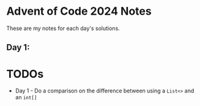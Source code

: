 # Advent of Code 2024 Notes

These are my notes for each day's solutions.

## Day 1:


# TODOs
* Day 1 - Do a comparison on the difference between using a `List<>` and an `int[]`